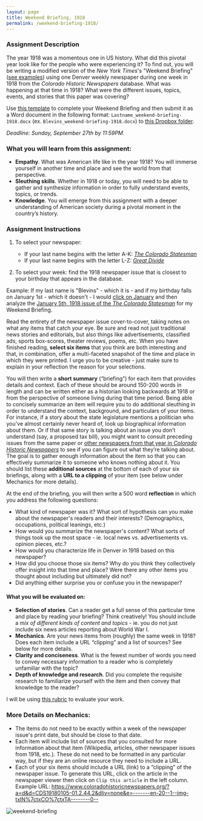```yaml
---
layout: page
title: Weekend Briefing, 1918
permalink: /weekend-briefing-1918/
---
```


### Assignment Description

The year 1918 was a momentous one in US history. What did this pivotal year look like for the people who were experiencing it? To find out, you will be writing a modified version of the *New York Times*'s "Weekend Briefing" ([see examples](https://www.nytimes.com/series/us-weekend-briefing)) using one Denver weekly newspaper during one week in 1918 from the *Colorado Historic Newspapers* database. What was happening at that time in 1918? What were the different issues, topics, events, and stories that this paper was covering?

Use [this template]({{site.baseurl}}/downloads/weekend-briefing-1918-template.docx) to complete your Weekend Briefing and then submit it as a Word document in the following format: `Lastname_weekend-briefing-1918.docx` (ex. `Blevins_weekend-briefing-1918.docx`) to [this Dropbox folder](https://www.dropbox.com/request/yod2jyqtu48PR0YjAvtG).

*Deadline: Sunday, September 27th by 11:59PM.*

### What you will learn from this assignment:

- **Empathy**. What was American life like in the year 1918? You will immerse yourself in another time and place and see the world from that perspective. 
- **Sleuthing skills**. Whether in 1918 or today, you will need to be able to gather and synthesize information in order to fully understand events, topics, or trends.
- **Knowledge**. You will emerge from this assignment with a deeper understanding of American society during a pivotal moment in the country’s history. 

### Assignment Instructions 

1. To select your newspaper:
   - If your last name begins with the letter A-K: [*The Colorado Statesman*](https://www.coloradohistoricnewspapers.org/?a=cl&cl=CL2.1918&sp=CDS)
   - If your last name begins with the letter L-Z: [*Great Divide*](https://www.coloradohistoricnewspapers.org/?a=cl&cl=CL2.1918&sp=GRD)

2. To select your week: find the 1918 newspaper issue that is closest to your birthday that appears in the database.

Example: If my last name is "Blevins" - which it is - and if my birthday falls on January 1st - which it doesn't - I would [click on January](https://www.coloradohistoricnewspapers.org/?a=cl&cl=CL2.1918.01) and then analyze the [January 5th, 1918 issue of the *The Colorado Statesman*](https://www.coloradohistoricnewspapers.org/?a=d&d=CDS19180105-01) for my Weekend Briefing.

Read the entirety of the newspaper issue cover-to-cover, taking notes on what any items that catch your eye. Be sure and read not just traditional news stories and editorials, but also things like advertisements, classified ads, sports box-scores, theater reviews, poems, etc. When you have finished reading, **select six items** that you think are both interesting and that, in combination, offer a multi-faceted snapshot of the time and place in which they were printed. I urge you to be creative - just make sure to explain in your reflection the reason for your selections.

You will then write a **short summary** (“briefing”) for each item that provides details and context. Each of these should be around 150-200 words in length and can be written either as a historian looking backwards at 1918 or from the perspective of someone living during that time period. Being able to concisely summarize an item will require you to do additional sleuthing in order to understand the context, background, and particulars of your items. For instance, if a story about the state legislature mentions a politician who you’ve almost certainly never heard of, look up biographical information about them. Or if that same story is talking about an issue you don’t understand (say, a proposed tax bill), you might want to consult preceding issues from the same paper or [other newspapers from that year in *Colorado Historic Newspapers*](https://www.coloradohistoricnewspapers.org/?a=cl&cl=CL2.1918) to see if you can figure out what they’re talking about. The goal is to gather enough information about the item so that you can effectively summarize it to someone who knows nothing about it. You should list these **additional sources** at the bottom of each of your six briefings, along with a **URL to a clipping** of your item (see below under Mechanics for more details).

At the end of the briefing, you will then write a 500 word **reflection** in which you address the following questions: 

- What kind of newspaper was it? What sort of hypothesis can you make about the newspaper's readers and their interests? (Demographics, occupations, political leanings, etc.)
- How would you summarize the newspaper's content? What sorts of things took up the most space - ie. local news vs. advertisements vs. opinion pieces, etc.?
- How would you characterize life in Denver in 1918 based on this newspaper?
- How did you choose those six items? Why do you think they collectively offer insight into that time and place? Were there any other items you thought about including but ultimately did not? 
- Did anything either surprise you or confuse you in the newspaper?

#### What you will be evaluated on:
- **Selection of stories**. Can a reader get a full sense of this particular time and place by reading your briefing? Think creatively! You should include a *mix of different kinds of content and topics* - ie. you do not just include six news articles reporting about World War I. 
- **Mechanics**. Are your news items from (roughly) the same week in 1918? Does each item include a URL “clipping” and a list of sources? See below for more details.
- **Clarity and conciseness**. What is the fewest number of words you need to convey necessary information to a reader who is completely unfamiliar with the topic?
- **Depth of knowledge and research**. Did you complete the requisite research to familiarize yourself with the item and then convey that knowledge to the reader?

I will be using [this rubric]({{site.baseurl}}/downloads/weekend-briefing-1918-rubric.docx) to evaluate your work.
 
### More Details on Mechanics:
- The items do not need to be exactly within a week of the newspaper issue's print date, but should be close to that date.
- Each item will include list of sources that you consulted for more information about that item (Wikipedia, articles, other newspaper issues from 1918, etc.). These do not need to be formatted in any particular way, but if they are an online resource they need to include a URL.
- Each of your six items should include a URL (link) to a “clipping” of the  newspaper issue. To generate this URL, click on the article in the newspaper viewer then click on `Clip this article` in the left column. Example URL: <https://www.coloradohistoricnewspapers.org/?a=d&d=CDS19180105-01.2.44.2&dliv=none&e=-------en-20--1--img-txIN%7ctxCO%7ctxTA--------0-->

![weekend-briefing]({{site.baseurl}}/images/weekend-briefing-1918-screenshot-1.png)

